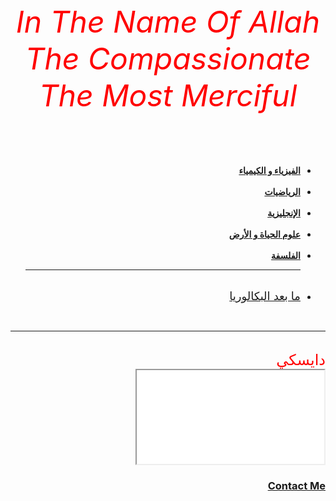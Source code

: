 
<html lang="eng" dir="rtl">
 <head>
  <meta charset="utf-8">
  <title>Bac</title>
  <link rel="stylesheet" href="master0.css">
  <link rel="icon" href="favicon0.ico">

   </head>
   <body>
     <center><font size="7" color="red"><em>In The Name Of Allah The Compassionate The Most Merciful</em></font></center>
     <ul><br><br><br><br>
       <li><strong><a href="1.html">الفيزياء و الكيمياء</a></strong></li><br>
       <li><strong><a href="2.html">الرياضيات</a></strong></li><br>
       <li><strong><a href="3.html">الإنجليزية</a></strong></li><br>
       <li><strong><a href="4.html">علوم الحياة و الأرض</a></strong></li><br>
       <li><strong><a href="5.html">الفلسفة</a></strong></li><hr class="hr"><br>
       <li><font size="4"><a href="6.html">ما بعد البكالوريا</a></font></li>
 </ul><br><hr class="hr"><br><font size="5" color="red">دايسكي</font><br>
      <iframe src="video.mp4"></iframe>
      <a href="contact-me.html"><h3>Contact Me</h3></a>
     </body>
</html>

